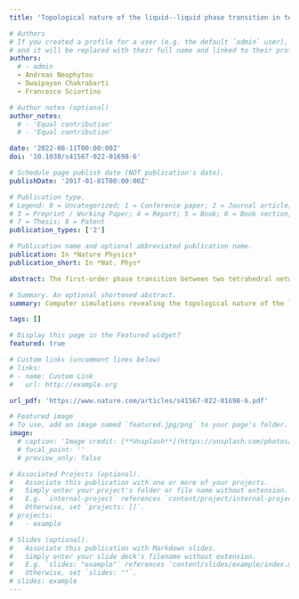 ```yaml
---
title: 'Topological nature of the liquid--liquid phase transition in tetrahedral liquids'

# Authors
# If you created a profile for a user (e.g. the default `admin` user), write the username (folder name) here
# and it will be replaced with their full name and linked to their profile.
authors:
  # - admin
  - Andreas Neophytou
  - Dwaipayan Chakrabarti
  - Francesco Sciortino

# Author notes (optional)
author_notes:
  # - 'Equal contribution'
  # - 'Equal contribution'

date: '2022-08-11T00:00:00Z'
doi: '10.1038/s41567-022-01698-6'

# Schedule page publish date (NOT publication's date).
publishDate: '2017-01-01T00:00:00Z'

# Publication type.
# Legend: 0 = Uncategorized; 1 = Conference paper; 2 = Journal article;
# 3 = Preprint / Working Paper; 4 = Report; 5 = Book; 6 = Book section;
# 7 = Thesis; 8 = Patent
publication_types: ['2']

# Publication name and optional abbreviated publication name.
publication: In *Nature Physics*
publication_short: In *Nat. Phys*

abstract: The first-order phase transition between two tetrahedral networks of different density—introduced as a hypothesis to account for the anomalous behaviour of certain thermodynamic properties of deeply supercooled water—has received strong support from a growing body of work in recent years. Here we show that this liquid–liquid phase transition in tetrahedral networks can be described as a transition between an unentangled, low-density liquid and an entangled, high-density liquid, the latter containing an ensemble of topologically complex motifs. We first reveal this distinction in a rationally designed colloidal analogue of water. We show that this colloidal water model displays the well-known water thermodynamic anomalies as well as a liquid–liquid critical point. We then investigate water, employing two widely used molecular models, to demonstrate that there is also a clear topological distinction between its two supercooled liquid networks, thereby establishing the generality of this observation, which might have far-reaching implications for understanding liquid–liquid phase transitions in tetrahedral liquids.

# Summary. An optional shortened abstract.
summary: Computer simulations revealing the topological nature of the liquid–liquid phase transition in colloidal water.

tags: []

# Display this page in the Featured widget?
featured: true

# Custom links (uncomment lines below)
# links:
# - name: Custom Link
#   url: http://example.org

url_pdf: 'https://www.nature.com/articles/s41567-022-01698-6.pdf'

# Featured image
# To use, add an image named `featured.jpg/png` to your page's folder.
image:
  # caption: 'Image credit: [**Unsplash**](https://unsplash.com/photos/pLCdAaMFLTE)'
  # focal_point: ''
  # preview_only: false

# Associated Projects (optional).
#   Associate this publication with one or more of your projects.
#   Simply enter your project's folder or file name without extension.
#   E.g. `internal-project` references `content/project/internal-project/index.md`.
#   Otherwise, set `projects: []`.
# projects:
#   - example

# Slides (optional).
#   Associate this publication with Markdown slides.
#   Simply enter your slide deck's filename without extension.
#   E.g. `slides: "example"` references `content/slides/example/index.md`.
#   Otherwise, set `slides: ""`.
# slides: example
---
```


<!-- {{% callout note %}}
Click the _Cite_ button above to demo the feature to enable visitors to import publication metadata into their reference management software.
{{% /callout %}}

{{% callout note %}}
Create your slides in Markdown - click the _Slides_ button to check out the example.
{{% /callout %}}

Supplementary notes can be added here, including [code, math, and images](https://wowchemy.com/docs/writing-markdown-latex/). -->

